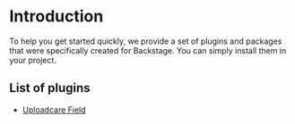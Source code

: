 # Introduction

To help you get started quickly, we provide a set of plugins and packages that were specifically created for Backstage. You can simply install them in your project.

## List of plugins

-   [Uploadcare Field](https://github.com/vormkracht10/backstage-uploadcare-field)
